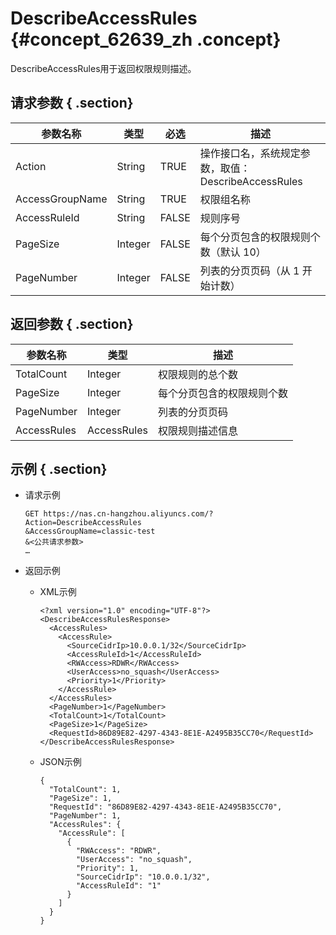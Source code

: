 # DescribeAccessRules {#concept_62639_zh .concept}

DescribeAccessRules用于返回权限规则描述。

## 请求参数 { .section}

|参数名称|类型|必选|描述|
|----|--|--|--|
|Action|String|TRUE|操作接口名，系统规定参数，取值：DescribeAccessRules|
|AccessGroupName|String|TRUE|权限组名称|
|AccessRuleId|String|FALSE|规则序号|
|PageSize|Integer|FALSE|每个分页包含的权限规则个数（默认 10）|
|PageNumber|Integer|FALSE|列表的分页页码（从 1 开始计数）|

## 返回参数 { .section}

|参数名称|类型|描述|
|----|--|--|
|TotalCount|Integer|权限规则的总个数|
|PageSize|Integer|每个分页包含的权限规则个数|
|PageNumber|Integer|列表的分页页码|
|AccessRules|AccessRules|权限规则描述信息|

## 示例 { .section}

-   请求示例

    ```language-shell
    GET https://nas.cn-hangzhou.aliyuncs.com/?Action=DescribeAccessRules
    &AccessGroupName=classic-test
    &<公共请求参数>
    …
    
    ```

-   返回示例
    -   XML示例

        ```language-xml
        <?xml version="1.0" encoding="UTF-8"?>
        <DescribeAccessRulesResponse>
          <AccessRules>
            <AccessRule>
              <SourceCidrIp>10.0.0.1/32</SourceCidrIp>
              <AccessRuleId>1</AccessRuleId>
              <RWAccess>RDWR</RWAccess>
              <UserAccess>no_squash</UserAccess>
              <Priority>1</Priority>
            </AccessRule>
          </AccessRules>
          <PageNumber>1</PageNumber>
          <TotalCount>1</TotalCount>
          <PageSize>1</PageSize>
          <RequestId>86D89E82-4297-4343-8E1E-A2495B35CC70</RequestId>
        </DescribeAccessRulesResponse>
        
        ```

    -   JSON示例

        ```language-json
        {
          "TotalCount": 1,
          "PageSize": 1,
          "RequestId": "86D89E82-4297-4343-8E1E-A2495B35CC70",
          "PageNumber": 1,
          "AccessRules": {
            "AccessRule": [
              {
                "RWAccess": "RDWR",
                "UserAccess": "no_squash",
                "Priority": 1,
                "SourceCidrIp": "10.0.0.1/32",
                "AccessRuleId": "1"
              }
            ]
          }
        }
        
        ```


